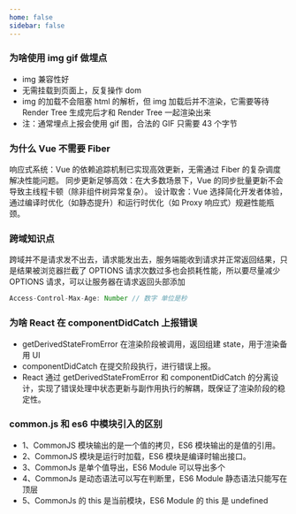 ```yaml
---
home: false
sidebar: false
---
```


### 为啥使用 img gif 做埋点

- img 兼容性好
- 无需挂载到页面上，反复操作 dom
- img 的加载不会阻塞 html 的解析，但 img 加载后并不渲染，它需要等待 Render Tree 生成完后才和 Render Tree 一起渲染出来
- 注：通常埋点上报会使用 gif 图，合法的 GIF 只需要 43 个字节

### 为什么 Vue 不需要 Fiber

响应式系统：Vue 的依赖追踪机制已实现高效更新，无需通过 Fiber 的复杂调度解决性能问题。
同步更新足够高效：在大多数场景下，Vue 的同步批量更新不会导致主线程卡顿（除非组件树异常复杂）。
设计取舍：Vue 选择简化开发者体验，通过编译时优化（如静态提升）和运行时优化（如 Proxy 响应式）规避性能瓶颈。
<img :src="$withBase('./images/daily-blog/vue-diff-react1.png')" class="show-in-center">

### 跨域知识点

跨域并不是请求发不出去，请求能发出去，服务端能收到请求并正常返回结果，只是结果被浏览器拦截了
OPTIONS 请求次数过多也会损耗性能，所以要尽量减少 OPTIONS 请求，可以让服务器在请求返回头部添加

```js
Access-Control-Max-Age: Number // 数字 单位是秒
```

### 为啥 React 在 componentDidCatch 上报错误

- getDerivedStateFromError 在渲染阶段被调用，返回组建 state，用于渲染备用 UI
- componentDidCatch 在提交阶段执行，进行错误上报。
- React 通过 getDerivedStateFromError 和 componentDidCatch 的分离设计，实现了错误处理中状态更新与副作用执行的解耦，既保证了渲染阶段的稳定性。

### common.js 和 es6 中模块引入的区别

- 1、CommonJS 模块输出的是一个值的拷贝，ES6 模块输出的是值的引用。
- 2、CommonJS 模块是运行时加载，ES6 模块是编译时输出接口。
- 3、CommonJs 是单个值导出，ES6 Module 可以导出多个
- 4、CommonJs 是动态语法可以写在判断里，ES6 Module 静态语法只能写在顶层
- 5、CommonJs 的 this 是当前模块，ES6 Module 的 this 是 undefined

